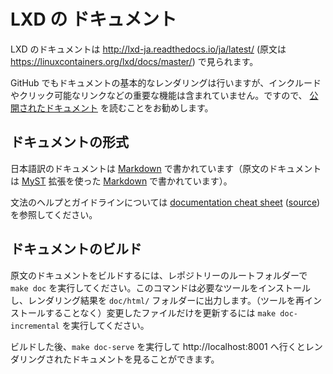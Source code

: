 # LXD の ドキュメント <!-- LXD documentation -->

LXD のドキュメントは http://lxd-ja.readthedocs.io/ja/latest/ (原文は https://linuxcontainers.org/lxd/docs/master/) で見られます。
<!--
The LXD documentation is available at: https://linuxcontainers.org/lxd/docs/master/
-->

GitHub でもドキュメントの基本的なレンダリングは行いますが、インクルードやクリック可能なリンクなどの重要な機能は含まれていません。ですので、 [公開されたドキュメント](http://lxd-ja.readthedocs.io/ja/latest/) を読むことをお勧めします。
<!--
GitHub provides a basic rendering of the documentation as well, but important features like includes and clickable links are missing. Therefore, we recommend reading the [published documentation](https://linuxcontainers.org/lxd/docs/master/).
-->

## ドキュメントの形式 <!-- Documentation format -->

日本語訳のドキュメントは [Markdown](https://commonmark.org/) で書かれています（原文のドキュメントは [MyST](https://myst-parser.readthedocs.io/) 拡張を使った [Markdown](https://commonmark.org/) で書かれています）。
<!--
The documentation is written in [Markdown](https://commonmark.org/) with [MyST](https://myst-parser.readthedocs.io/) extensions.
-->

文法のヘルプとガイドラインについては [documentation cheat sheet](https://linuxcontainers.org/lxd/docs/master/doc-cheat-sheet/) ([source](doc-cheat-sheet.md?plain=1)) を参照してください。
<!--
For syntax help and guidelines, see the [documentation cheat sheet](https://linuxcontainers.org/lxd/docs/master/doc-cheat-sheet/) ([source](doc-cheat-sheet.md?plain=1)).
-->

## ドキュメントのビルド <!-- Building the documentation -->

原文のドキュメントをビルドするには、レポジトリーのルートフォルダーで `make doc` を実行してください。このコマンドは必要なツールをインストールし、レンダリング結果を `doc/html/` フォルダーに出力します。（ツールを再インストールすることなく）変更したファイルだけを更新するには `make doc-incremental` を実行してください。
<!--
To build the documentation, run `make doc` from the root folder of the repository. This command installs the required tools and renders the output to the `doc/html/` folder. To update the documentation for changed files only (without re-installing the tools), run `make doc-incremental`.
-->

ビルドした後、`make doc-serve` を実行して http://localhost:8001 へ行くとレンダリングされたドキュメントを見ることができます。
<!--
After building, run `make doc-serve` and go to http://localhost:8001 to view the rendered documentation.
-->
